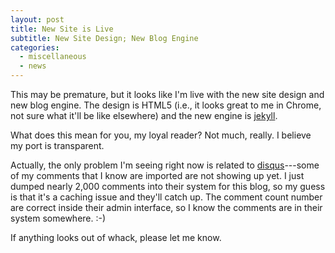 ```yaml
---
layout: post
title: New Site is Live
subtitle: New Site Design; New Blog Engine
categories:
  - miscellaneous
  - news
---
```


This may be premature, but it looks like I'm live with the new site design and
new blog engine.  The design is HTML5 (i.e., it looks great to me in Chrome,
not sure what it'll be like elsewhere) and the new engine is [jekyll][].

What does this mean for you, my loyal reader?  Not much, really.  I believe my
port is transparent.  

Actually, the only problem I'm seeing right now is related to [disqus][]---some
of my comments that I know are imported are not showing up yet.  I just dumped
nearly 2,000 comments into their system for this blog, so my guess is that it's
a caching issue and they'll catch up.  The comment count number are correct
inside their admin interface, so I know the comments are in their system
somewhere. :-)

If anything looks out of whack, please let me know.

[jekyll]: http://github.com/mojombo/jekyll
[disqus]: http://disqus.com/
